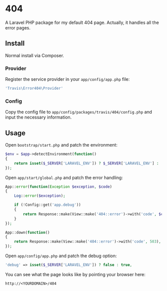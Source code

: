 # 404

A Laravel PHP package for my default 404 page.  Actually, it handles all the error pages.

## Install

Normal install via Composer.

### Provider

Register the service provider in your ``app/config/app.php`` file:

```php
'Travis\Error404\Provider'
```

### Config

Copy the config file to ``app/config/packages/travis/404/config.php`` and input the necessary information.

## Usage

Open ``bootstrap/start.php`` and patch the environment:

```php
$env = $app->detectEnvironment(function()
{
    return isset($_SERVER['LARAVEL_ENV']) ? $_SERVER['LARAVEL_ENV'] : 'development';
});
```

Open ``app/start/global.php`` and patch the error handling:

```php
App::error(function(Exception $exception, $code)
{
    Log::error($exception);

    if (!Config::get('app.debug'))
    {
        return Response::make(View::make('404::error')->with('code', $code), $code);
    }
});
```

```php
App::down(function()
{
    return Response::make(View::make('404::error')->with('code', 503), 503);
});
```

Open ``app/config/app.php`` and patch the debug option:

```php
'debug' => isset($_SERVER['LARAVEL_ENV']) ? false : true,
```

You can see what the page looks like by pointing your browser here:

```
http://<YOURDOMAIN>/404
```